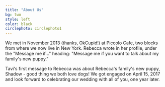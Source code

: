 ```yaml
---
title: "About Us"
bg: two
style: left
color: black
circlephoto: circlephoto1
---
```

We met in November 2013 (thanks, OkCupid!) at Piccolo Cafe, two blocks from where we now live in New York. Rebecca wrote in her profile, under the "Message me if..." heading: "Message me if you want to talk about my family's new puppy."

Tavi's first message to Rebecca was about Rebecca's family's new puppy, Shadow - good thing we both love dogs! We got engaged on April 15, 2017 and look forward to celebrating our wedding with all of you, one year later. 
